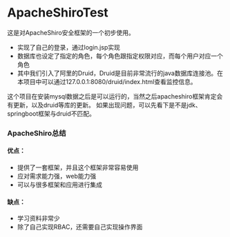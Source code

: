 # ApacheShiroTest
这是对ApacheShiro安全框架的一个初步使用。

- 实现了自己的登录，通过login.jsp实现
- 数据库也设定了指定的角色，每个角色跟指定权限对应，而每个用户对应一个角色
- 其中我们引入了阿里的Druid，Druid是目前非常流行的java数据库连接池。在本项目中可以通过127.0.0.1:8080/druid/index.html查看监控信息。

这个项目在安装mysql数据之后是可以运行的，当然之后apacheshiro框架肯定会有更新，以及druid等库的更新。
如果出现问题，可以先看下是不是jdk、springboot框架与druid不匹配。

### ApacheShiro总结
#### 优点：
- 提供了一套框架，并且这个框架非常容易使用
- 应对需求能力强，web能力强
- 可以与很多框架和应用进行集成

#### 缺点：
- 学习资料非常少
- 除了自己实现RBAC，还需要自己实现操作界面